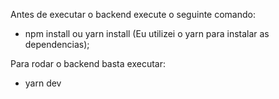 Antes de executar o backend execute o seguinte comando:

-   npm install ou yarn install (Eu utilizei o yarn para instalar as dependencias);

Para rodar o backend basta executar:

-   yarn dev
